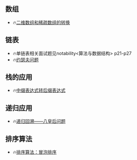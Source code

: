 ## 数组
* 🔥[二维数组和稀疏数组的转换](https://github.com/caixiongjiang/caixiongjiang/blob/main/java__shangguigu/%E6%95%B0%E6%8D%AE%E7%BB%93%E6%9E%84%E4%B8%8E%E7%AE%97%E6%B3%95/%E4%BA%8C%E7%BB%B4%E6%95%B0%E7%BB%84%E5%92%8C%E7%A8%80%E7%96%8F%E6%95%B0%E7%BB%84%E7%9A%84%E8%BD%AC%E5%8C%96.md)
## 链表
* 🔥单链表相关面试题见notability<算法与数据结构> p21-p27
* 🔥[约瑟夫问题](https://github.com/caixiongjiang/caixiongjiang/blob/main/java__shangguigu/%E6%95%B0%E6%8D%AE%E7%BB%93%E6%9E%84%E4%B8%8E%E7%AE%97%E6%B3%95/%E7%BA%A6%E7%91%9F%E5%A4%AB%E9%97%AE%E9%A2%98.md)
## 栈的应用
* 🔥[中缀表达式转后缀表达式](https://github.com/caixiongjiang/caixiongjiang/blob/main/java__shangguigu/%E6%95%B0%E6%8D%AE%E7%BB%93%E6%9E%84%E4%B8%8E%E7%AE%97%E6%B3%95/%E4%B8%AD%E7%BC%80%E8%A1%A8%E8%BE%BE%E5%BC%8F%E8%BD%AC%E5%90%8E%E7%BC%80%E8%A1%A8%E8%BE%BE%E5%BC%8F%E5%8F%8A%E5%85%B6%E8%AE%A1%E7%AE%97.md)
## 递归应用
* 🔥[递归回溯——八皇后问题](https://github.com/caixiongjiang/caixiongjiang/blob/main/java__shangguigu/%E6%95%B0%E6%8D%AE%E7%BB%93%E6%9E%84%E4%B8%8E%E7%AE%97%E6%B3%95/%E9%80%92%E5%BD%92%E5%9B%9E%E6%BA%AF%E2%80%94%E2%80%94%E5%85%AB%E7%9A%87%E5%90%8E%E9%97%AE%E9%A2%98.md)
## 排序算法
* 🔥[排序算法：冒泡排序]()